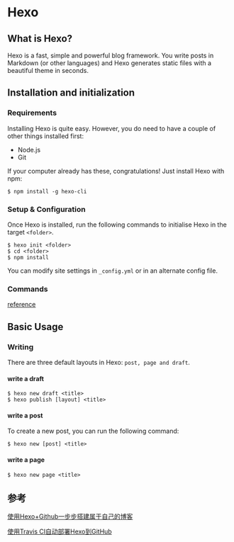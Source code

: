 # Hexo

## What is Hexo?

Hexo is a fast, simple and powerful blog framework. You write posts in Markdown (or other languages) and Hexo generates static files with a beautiful theme in seconds.

## Installation and initialization

### Requirements
Installing Hexo is quite easy. However, you do need to have a couple of other things installed first:
* Node.js
* Git

If your computer already has these, congratulations! Just install Hexo with npm:

    $ npm install -g hexo-cli

### Setup & Configuration

Once Hexo is installed, run the following commands to initialise Hexo in the target `<folder>`.

```
$ hexo init <folder>
$ cd <folder>
$ npm install
```

You can modify site settings in `_config.yml` or in an alternate config file.

### Commands

[reference](https://hexo.io/docs/commands)

## Basic Usage

### Writing

There are three default layouts in Hexo: `post, page and draft`. 

#### write a draft

    $ hexo new draft <title>
    $ hexo publish [layout] <title>

#### write a post

To create a new post, you can run the following command:

    $ hexo new [post] <title>

#### write a page

    $ hexo new page <title>



## 参考

[使用Hexo+Github一步步搭建属于自己的博客](https://www.cnblogs.com/fengxiongZz/p/7707219.html)

[使用Travis CI自动部署Hexo到GitHub](https://dmego.me/2017/10/13/deylpoy-hexo-with-TravisCI.html)